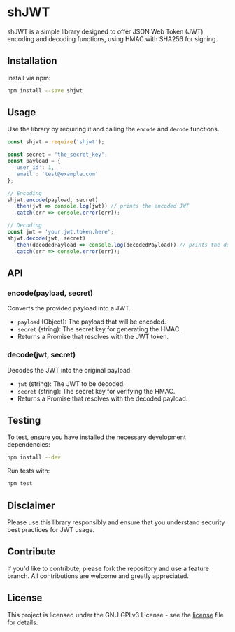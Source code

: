 # shJWT

shJWT is a simple library designed to offer JSON Web Token (JWT) encoding and decoding functions, using HMAC with SHA256 for signing.

## Installation

Install via npm:

```sh
npm install --save shjwt
```

## Usage

Use the library by requiring it and calling the `encode` and `decode` functions.

```js
const shjwt = require('shjwt');

const secret = 'the_secret_key';
const payload = {
  'user_id': 1,
  'email': 'test@example.com'
};

// Encoding
shjwt.encode(payload, secret)
  .then(jwt => console.log(jwt)) // prints the encoded JWT
  .catch(err => console.error(err));

// Decoding
const jwt = 'your.jwt.token.here';
shjwt.decode(jwt, secret)
  .then(decodedPayload => console.log(decodedPayload)) // prints the decoded payload
  .catch(err => console.error(err));
```

## API

### encode(payload, secret)

Converts the provided payload into a JWT. 

- `payload` (Object): The payload that will be encoded.
- `secret` (string): The secret key for generating the HMAC.
- Returns a Promise that resolves with the JWT token.

### decode(jwt, secret)

Decodes the JWT into the original payload.

- `jwt` (string): The JWT to be decoded.
- `secret` (string): The secret key for verifying the HMAC.
- Returns a Promise that resolves with the decoded payload.

## Testing

To test, ensure you have installed the necessary development dependencies:

```sh
npm install --dev
```

Run tests with:

```sh
npm test
```

## Disclaimer

Please use this library responsibly and ensure that you understand security best practices for JWT usage.

## Contribute
If you'd like to contribute, please fork the repository and use a feature branch. All contributions are welcome and greatly appreciated.

## License
This project is licensed under the GNU GPLv3 License - see the [license](/LICENSE) file for details.